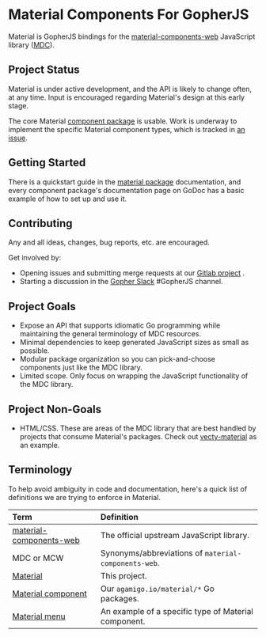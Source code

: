 # Material Components For GopherJS

Material is GopherJS bindings for the [material-components-web][] JavaScript
library ([MDC](#Terminology)).

## Project Status

Material is under active development, and the API is likely to change often, at
any time. Input is encouraged regarding Material's design at this early stage.

The core Material [component package][Material component] is usable. Work is
underway to implement the specific Material component types, which is tracked in
[an issue][gl-issue-1].

## Getting Started

There is a quickstart guide in the [material package][material component]
documentation, and every component package's documentation page on GoDoc has a
basic example of how to set up and use it.

## Contributing

Any and all ideas, changes, bug reports, etc. are encouraged.

Get involved by:
- Opening issues and submitting merge requests at our [Gitlab project][Material]
  .
- Starting a discussion in the [Gopher Slack][] #GopherJS channel.

## Project Goals

- Expose an API that supports idiomatic Go programming while maintaining
  the general terminology of MDC resources.
- Minimal dependencies to keep generated JavaScript sizes as small as possible.
- Modular package organization so you can pick-and-choose components just like
  the MDC library.
- Limited scope. Only focus on wrapping the JavaScript functionality of the MDC
  library.

## Project Non-Goals

- HTML/CSS. These are areas of the MDC library that are best handled by projects
  that consume Material's packages. Check out
  [vecty-material][] as an example.

## Terminology

To help avoid ambiguity in code and documentation, here's a quick list of
definitions we are trying to enforce in Material.

| Term                        | Definition                                           |
| :---                        | :---------                                           |
| [material-components-web][] | The official upstream JavaScript library.            |
| MDC or MCW                  | Synonyms/abbreviations of `material-components-web`. |
| [Material][]                | This project.                                        |
| [Material component][]      | Our `agamigo.io/material/*` Go packages.             |
| [Material menu][]           | An example of a specific type of Material component. |

[material-components-web]: https://github.com/material-components/material-components-web
[Material]: https://gitlab.com/agamigo/material
[Material component]: https://godoc.org/agamigo.io/material
[Material menu]: https://godoc.org/agamigo.io/material/menu
[vecty-material]: https://gitlab.com/agamigo/vecty-material
[Gopher Slack]: https://gophers.slack.com
[gl-issue-1]: https://gitlab.com/agamigo/material/issues/1
